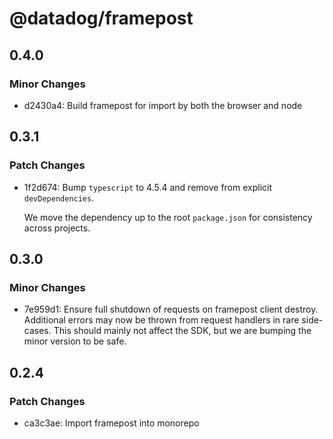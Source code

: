 # @datadog/framepost

## 0.4.0

### Minor Changes

-   d2430a4: Build framepost for import by both the browser and node

## 0.3.1

### Patch Changes

-   1f2d674: Bump `typescript` to 4.5.4 and remove from explicit `devDependencies`.

    We move the dependency up to the root `package.json` for consistency across projects.

## 0.3.0

### Minor Changes

-   7e959d1: Ensure full shutdown of requests on framepost client destroy. Additional errors may now be thrown from request handlers in rare side-cases. This should mainly not affect the SDK, but we are bumping the minor version to be safe.

## 0.2.4

### Patch Changes

-   ca3c3ae: Import framepost into monorepo

